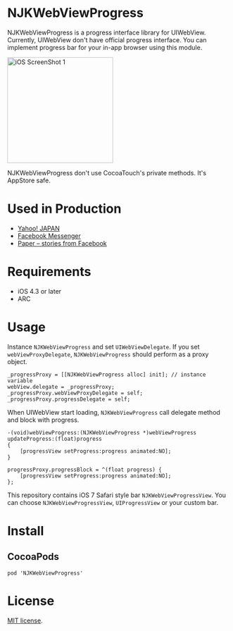 # NJKWebViewProgress
NJKWebViewProgress is a progress interface library for UIWebView. Currently, UIWebView don't have official progress interface. You can implement progress bar for your in-app browser using this module.

<img src="https://raw.github.com/ninjinkun/NJKWebViewProgress/master/DemoApp/Screenshot/screenshot1.png" alt="iOS ScreenShot 1" width="240px" style="width: 240px;" />

NJKWebViewProgress don't use CocoaTouch's private methods. It's AppStore safe.

# Used in Production
- [Yahoo! JAPAN](https://itunes.apple.com/app/yahoo!-japan/id299147843?mt=8)
- [Facebook Messenger](https://itunes.apple.com/app/facebook-messenger/id454638411?mt=8)
- [Paper – stories from Facebook](https://itunes.apple.com/us/app/paper-stories-from-facebook/id794163692?mt=8)

# Requirements
- iOS 4.3 or later
- ARC

# Usage
Instance `NJKWebViewProgress` and set `UIWebViewDelegate`. If you set `webViewProxyDelegate`, `NJKWebViewProgress` should perform as a proxy object.

```objc
_progressProxy = [[NJKWebViewProgress alloc] init]; // instance variable
webView.delegate = _progressProxy;
_progressProxy.webViewProxyDelegate = self;
_progressProxy.progressDelegate = self;
```

When UIWebView start loading, `NJKWebViewProgress` call delegate method and block with progress.
```objc
-(void)webViewProgress:(NJKWebViewProgress *)webViewProgress updateProgress:(float)progress
{
    [progressView setProgress:progress animated:NO];
}
```

```objc
progressProxy.progressBlock = ^(float progress) {
    [progressView setProgress:progress animated:NO];
};
```

This repository contains iOS 7 Safari style bar `NJKWebViewProgressView`. You can choose `NJKWebViewProgressView`, `UIProgressView` or your custom bar.

# Install
## CocoaPods

```
pod 'NJKWebViewProgress'
```

# License
[Apache]: http://www.apache.org/licenses/LICENSE-2.0
[MIT]: http://www.opensource.org/licenses/mit-license.php
[GPL]: http://www.gnu.org/licenses/gpl.html
[BSD]: http://opensource.org/licenses/bsd-license.php
[MIT license][MIT].

